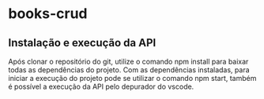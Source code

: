 # books-crud

## Instalação e execução da API
Após clonar o repositório do git, utilize o comando npm install para baixar todas as dependências do projeto. Com as dependências instaladas, para iniciar a execução do projeto pode se utilizar o comando npm start, também é possível a execução da API pelo depurador do vscode.